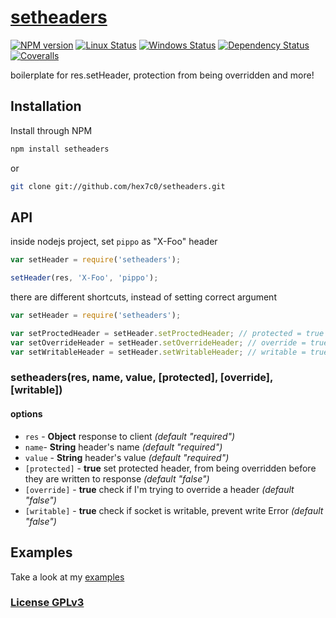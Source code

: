 # [setheaders](http://supergiovane.tk/#/setheaders)

[![NPM version](https://img.shields.io/npm/v/setheaders.svg)](https://www.npmjs.com/package/setheaders)
[![Linux Status](https://img.shields.io/travis/hex7c0/setheaders.svg?label=linux)](https://travis-ci.org/hex7c0/setheaders)
[![Windows Status](https://img.shields.io/appveyor/ci/hex7c0/setheaders.svg?label=windows)](https://ci.appveyor.com/project/hex7c0/setheaders)
[![Dependency Status](https://img.shields.io/david/hex7c0/setheaders.svg)](https://david-dm.org/hex7c0/setheaders)
[![Coveralls](https://img.shields.io/coveralls/hex7c0/setheaders.svg)](https://coveralls.io/r/hex7c0/setheaders)

boilerplate for res.setHeader, protection from being overridden and more!

## Installation

Install through NPM

```bash
npm install setheaders
```
or
```bash
git clone git://github.com/hex7c0/setheaders.git
```

## API

inside nodejs project, set `pippo` as "X-Foo" header
```js
var setHeader = require('setheaders');

setHeader(res, 'X-Foo', 'pippo');
```

there are different shortcuts, instead of setting correct argument
```js
var setHeader = require('setheaders');

var setProctedHeader = setHeader.setProctedHeader; // protected = true
var setOverrideHeader = setHeader.setOverrideHeader; // override = true
var setWritableHeader = setHeader.setWritableHeader; // writable = true
```

### setheaders(res, name, value, [protected], [override], [writable])

#### options

 - `res` - **Object** response to client *(default "required")*
 - `name`- **String** header's name *(default "required")*
 - `value` - **String** header's value *(default "required")*
 - `[protected]` - **true** set protected header, from being overridden before they are written to response *(default "false")*
 - `[override]` - **true** check if I'm trying to override a header *(default "false")*
 - `[writable]` - **true** check if socket is writable, prevent write Error *(default "false")*

## Examples

Take a look at my [examples](examples)

### [License GPLv3](LICENSE)
